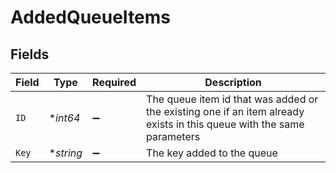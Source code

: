 # AddedQueueItems


## Fields

| Field                                                                                                                 | Type                                                                                                                  | Required                                                                                                              | Description                                                                                                           |
| --------------------------------------------------------------------------------------------------------------------- | --------------------------------------------------------------------------------------------------------------------- | --------------------------------------------------------------------------------------------------------------------- | --------------------------------------------------------------------------------------------------------------------- |
| `ID`                                                                                                                  | **int64*                                                                                                              | :heavy_minus_sign:                                                                                                    | The queue item id that was added or the existing one if an item already exists in this queue with the same parameters |
| `Key`                                                                                                                 | **string*                                                                                                             | :heavy_minus_sign:                                                                                                    | The key added to the queue                                                                                            |